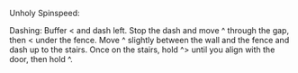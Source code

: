 Unholy Spinspeed:
<fox section>

Dashing:
Buffer < and dash left.
Stop the dash and move ^ through the gap, then < under the fence.
Move ^ slightly between the wall and the fence and dash up to the stairs.
Once on the stairs, hold ^> until you align with the door, then hold ^.
